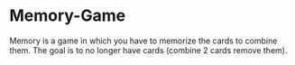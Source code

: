 # Memory-Game
Memory is a game in which you have to memorize the cards to combine them. The goal is to no longer have cards (combine 2 cards remove them).
